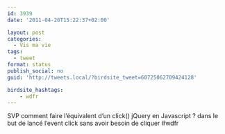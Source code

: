 ```yaml
---
id: 3939
date: '2011-04-20T15:22:37+02:00'

layout: post
categories:
  - Vis ma vie
tags:
  - tweet
format: status
publish_social: no
guid: 'http://tweets.local/?birdsite_tweet=60725062709424128'

birdsite_hashtags:
    - wdfr
---
```


SVP comment faire l’équivalent d’un click() jQuery en Javascript ? dans le but de lancé l’event click sans avoir besoin de cliquer #wdfr